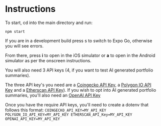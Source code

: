 # Instructions

To start, cd into the main directory and run:

``
npm start
``

If you are in a development build press s to switch to Expo Go, otherwise you will see errors.

From there, press **i** to open in the iOS simulator or **a** to open in the Android simulator as per the onscreen instructions.

You will also need 3 API keys (4, if you want to test AI generated portfolio summaries). 

The three API key's you need are a [Coingecko API Key](https://www.coingecko.com/en/api), a [Polygon IO API Key](https://polygon.io/) and a [Etherscan API Key](https://etherscan.io/apis)).
If you wish to opt into AI generated portfolio summaries, you'll also need an [OpenAI API Key](https://platform.openai.com/api-keys)

Once you have the require API keys, you'll need to create a dotenv that follows this format:
``
COINGECKO_API_KEY=MY_API_KEY
POLYGON_IO_API_KEY=MY_API_KEY
ETHERSCAN_API_Key=MY_API_KEY
OPENAI_API_KEY=MY_API_KEY
``
